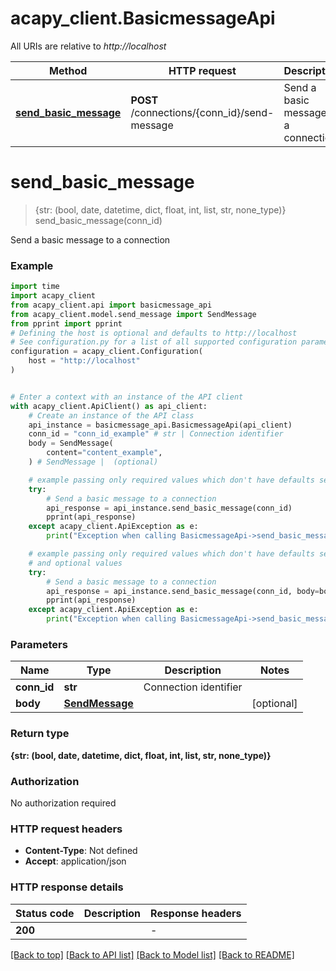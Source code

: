 # acapy_client.BasicmessageApi

All URIs are relative to *http://localhost*

Method | HTTP request | Description
------------- | ------------- | -------------
[**send_basic_message**](BasicmessageApi.md#send_basic_message) | **POST** /connections/{conn_id}/send-message | Send a basic message to a connection


# **send_basic_message**
> {str: (bool, date, datetime, dict, float, int, list, str, none_type)} send_basic_message(conn_id)

Send a basic message to a connection

### Example

```python
import time
import acapy_client
from acapy_client.api import basicmessage_api
from acapy_client.model.send_message import SendMessage
from pprint import pprint
# Defining the host is optional and defaults to http://localhost
# See configuration.py for a list of all supported configuration parameters.
configuration = acapy_client.Configuration(
    host = "http://localhost"
)


# Enter a context with an instance of the API client
with acapy_client.ApiClient() as api_client:
    # Create an instance of the API class
    api_instance = basicmessage_api.BasicmessageApi(api_client)
    conn_id = "conn_id_example" # str | Connection identifier
    body = SendMessage(
        content="content_example",
    ) # SendMessage |  (optional)

    # example passing only required values which don't have defaults set
    try:
        # Send a basic message to a connection
        api_response = api_instance.send_basic_message(conn_id)
        pprint(api_response)
    except acapy_client.ApiException as e:
        print("Exception when calling BasicmessageApi->send_basic_message: %s\n" % e)

    # example passing only required values which don't have defaults set
    # and optional values
    try:
        # Send a basic message to a connection
        api_response = api_instance.send_basic_message(conn_id, body=body)
        pprint(api_response)
    except acapy_client.ApiException as e:
        print("Exception when calling BasicmessageApi->send_basic_message: %s\n" % e)
```


### Parameters

Name | Type | Description  | Notes
------------- | ------------- | ------------- | -------------
 **conn_id** | **str**| Connection identifier |
 **body** | [**SendMessage**](SendMessage.md)|  | [optional]

### Return type

**{str: (bool, date, datetime, dict, float, int, list, str, none_type)}**

### Authorization

No authorization required

### HTTP request headers

 - **Content-Type**: Not defined
 - **Accept**: application/json


### HTTP response details
| Status code | Description | Response headers |
|-------------|-------------|------------------|
**200** |  |  -  |

[[Back to top]](#) [[Back to API list]](../README.md#documentation-for-api-endpoints) [[Back to Model list]](../README.md#documentation-for-models) [[Back to README]](../README.md)

